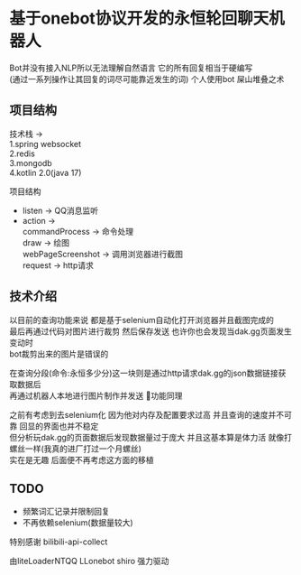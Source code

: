 # 基于onebot协议开发的永恒轮回聊天机器人

Bot并没有接入NLP所以无法理解自然语言 它的所有回复相当于硬编写    
(通过一系列操作让其回复的词尽可能靠近发生的词)
个人使用bot 屎山堆叠之术   

## 项目结构

技术栈 ->    
1.spring websocket   
2.redis   
3.mongodb   
4.kotlin 2.0(java 17)    


项目结构   
* listen -> QQ消息监听
* action ->   
    commandProcess -> 命令处理   
    draw -> 绘图    
    webPageScreenshot -> 调用浏览器进行截图    
    request -> http请求    

## 技术介绍   
以目前的查询功能来说 都是基于selenium自动化打开浏览器并且截图完成的  
最后再通过代码对图片进行裁剪 然后保存发送 也许你也会发现当dak.gg页面发生变动时   
bot裁剪出来的图片是错误的 
      
在查询分段(命令:永恒多少分)这一块则是通过http请求dak.gg的json数据链接获取数据后  
再通过机器人本地进行图片制作并发送  🦌功能同理    
      
之前有考虑到去selenium化 因为他对内存及配置要求过高 并且查询的速度并不可靠 回显的界面也并不稳定   
但分析玩dak.gg的页面数据后发现数据量过于庞大 并且这基本算是体力活 就像打螺丝一样(我真的进厂打过一个月螺丝)    
实在是无趣 后面便不再考虑这方面的移植


## TODO

- 频繁词汇记录并限制回复
- 不再依赖selenium(数据量较大)       
      
     
特别感谢 bilibili-api-collect     

由liteLoaderNTQQ LLonebot shiro 强力驱动

